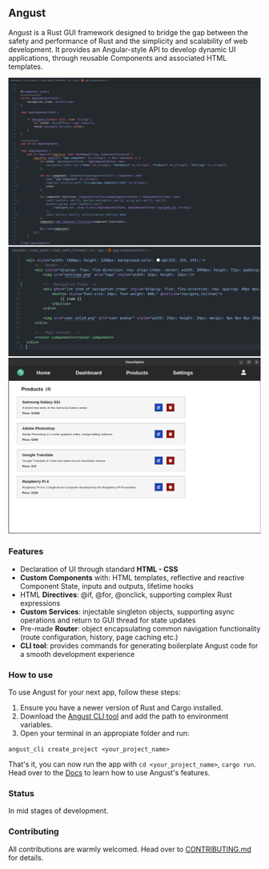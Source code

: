 ## Angust

Angust is a Rust GUI framework designed to bridge the gap between the safety and performance of Rust and the simplicity and scalability of web development. It provides an Angular-style API to develop dynamic UI applications, through reusable Components and associated HTML templates.

![AppComponent.rs](/screenshots/AppComponent.rs.png)
![AppComponent.html](/screenshots/AppComponent.html.png)
![ExampleAppResult](/screenshots/ExampleAppResult.png)

### Features
* Declaration of UI through standard **HTML - CSS**
* **Custom Components** with: HTML templates, reflective and reactive Component State, inputs and outputs, lifetime hooks
* HTML **Directives**: @if, @for, @onclick, supporting complex Rust expressions
* **Custom Services**: injectable singleton objects, supporting async operations and return to GUI thread for state updates
* Pre-made **Router**: object encapsulating common navigation functionality (route configuration, history, page caching etc.)
* **CLI tool**: provides commands for generating boilerplate Angust code for a smooth development experience

### How to use
To use Angust for your next app, follow these steps:
1. Ensure you have a newer version of Rust and Cargo installed.
2. Download the [Angust CLI tool](TBA) and add the path to environment variables.
2. Open your terminal in an appropiate folder and run:

`angust_cli create_project <your_project_name>`

That's it, you can now run the app with `cd <your_project_name>`, `cargo run`. Head over to the [Docs](TBA) to learn how to use Angust's features.

### Status
In mid stages of development.

### Contributing
All contributions are warmly welcomed. Head over to [CONTRIBUTING.md](https://github.com/TudorOrban/Angust/blob/main/CONTRIBUTING.md) for details.
